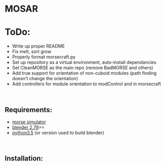 # MOSAR

<h1>ToDo:</h1>
<ul>
    <li>Write up proper README</li>
    <li>Fix melt, sort grow</li>
    <li>Properly format morsecraft.py</li>
    <li>Set up repository as a virtual environment, auto-install dependancies</li>
    <li>Set CleanMORSE as the main repo (remove BadMORSE and others)</li>
    <li>Add true support for orientation of non-cuboid modules (path finding doesn't change the orientation)</li>
    <li>Add controllers for module orientation to modControl and in morsecraft</li>
</ul>
<br/>
<h2>Requirements:</h2>
<ul>
    <li><a href="https://github.com/morse-simulator/morse">morse simulator</a></li>
    <li><a href="https://www.blender.org/download/releases/2-79">blender 2.79</a>>=</li>
    <li><a href="https://www.python.org/downloads/release/python-350/">python3.5</a> (or version used to build blender)</li>
</ul>
<br/>
<h2>Installation:</h2>

